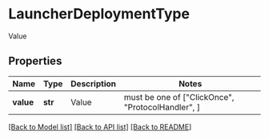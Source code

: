 # LauncherDeploymentType

Value

## Properties
Name | Type | Description | Notes
------------ | ------------- | ------------- | -------------
**value** | **str** | Value |  must be one of ["ClickOnce", "ProtocolHandler", ]

[[Back to Model list]](../README.md#documentation-for-models) [[Back to API list]](../README.md#documentation-for-api-endpoints) [[Back to README]](../README.md)


